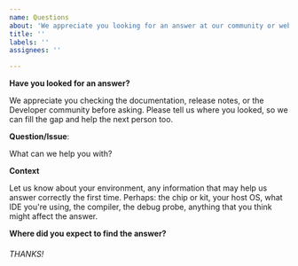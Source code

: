 ```yaml
---
name: Questions
about: 'We appreciate you looking for an answer at our community or website before asking.'
title: '' 
labels: ''
assignees: ''

---
```


**Have you looked for an answer?**

We appreciate you checking the documentation, release notes, or the Developer community before asking. Please tell us where you looked, so we can fill the gap and help the next person too.

**Question/Issue**:

What can we help you with?

**Context**

Let us know about your environment, any information that may help us answer correctly the first time. Perhaps: the chip or kit, your host OS, what IDE you're using, the compiler, the debug probe, anything that you think might affect the answer.

**Where did you expect to find the answer?**



###### THANKS!
